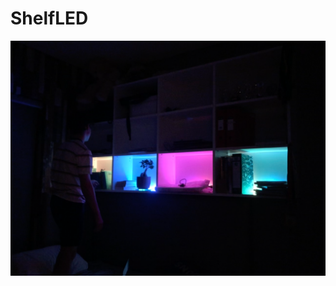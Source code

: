 # ShelfLED

![Prototype Picture](https://github.com/GregTheGreat69/ShelfLED/blob/main/Screenshot%202022-04-01%20at%2010.08.43.png?raw=true)
